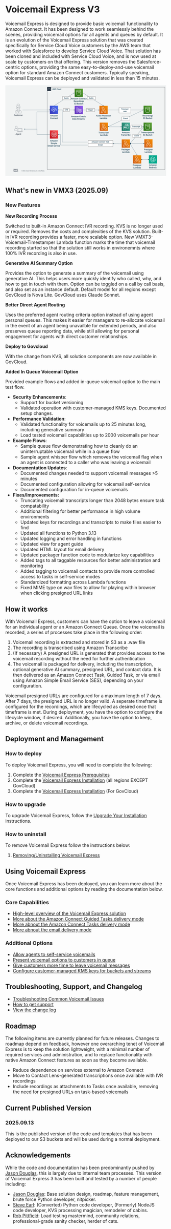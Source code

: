# Voicemail Express V3
Voicemail Express is designed to provide basic voicemail functionality to Amazon Connect. It has been designed to work seamlessly behind the scenes, providing voicemail options for all agents and queues by default. It is an evolution of the Voicemail Express solution that was created specifically for Service Cloud Voice customers by the AWS team that worked with Salesforce to develop Service Cloud Voice. That solution has been cloned and included with Service Cloud Voice, and is now used at scale by customers on that offering. This version removes the Salesforce-centric options, providing the same easy-to-deploy-and-use voicemail option for standard Amazon Connect customers. Typically speaking, Voicemail Express can be deployed and validated in less than 15 minutes. 

![Voicemail Express Architecture](Docs/Img/vmx3_20250912.png)

## What's new in VMX3 (2025.09)
### New Features
**New Recording Process**

Switched to built-in Amazon Connect IVR recording. KVS is no longer used or required. Removes the costs and complexities of the KVS solution. Built-in IVR recording provides a faster, more scalable option. New VMXT3-Voicemail-Timestamper Lambda function marks the time that voicemail recording started so that the solution still works in environemnts where 100% IVR recording is also in use. 

**Generative AI Summary Option**

Provides the option to generate a summary of the voicemail using generative AI. This helps users more quickly identify who called, why, and how to get in touch with them. Option can be toggled on a call by call basis, and also set as an instance default. Default model for all regions except GovCloud is Nova Lite. GovCloud uses Claude Sonnet.

**Better Direct Agent Routing**

Uses the preferred agent routing criteria option instead of using agent personal queues. This makes it easier for managers to re-allocate voicemail in the event of an agent being unavailble for extended periods, and also preserves queue reporting data, while still allowing for personal engagement for agents with direct customer relationships. 

**Deploy to Govcloud**

With the change from KVS, all solution components are now available in GovCloud.

**Added In Queue Voicemail Option**

Provided example flows and added in-queue voicemail option to the main test flow.

-  **Security Enhancements**: 
   -  Support for bucket versioning
   -  Validated operation with customer-managed KMS keys. Documented setup changes.
-  **Performance Validation**:
   -  Validated functionality for voicemails up to 25 minutes long, including generative summary
   -  Load tested voicemail capabilities up to 2000 voicemails per hour
-  **Example Flows**:
   -  Sample queue flow demonstrating how to cleanly do an uninterruptable voicemail while in a queue flow
   -  Sample agent whisper flow which removes the voicemail flag when an agent is connected to a caller who was leaving a voicemail
-  **Documentation Updates**: 
   -  Documented changes needed to support voicemail messages >5 minutes
   -  Documented configuration allowing for voicemail self-service
   -  Documented configuration for in-queue voicemails
-  **Fixes/Improvements:**
   -  Truncating voicemail transcripts longer than 2048 bytes ensure task compatability
   -  Additional filtering for better performance in high volume environments
   -  Updated keys for recordings and transcripts to make files easier to find
   -  Updated all functions to Python 3.13
   -  Updated logging and error handling in functions
   -  Updated view for agent guide
   -  Updated HTML layout for email delivery
   -  Updated packager function code to modularize key capabilities
   -  Added tags to all taggable resources fior better administration and monitoring
   -  Added tagging to voicemail contacts to provide more controlled access to tasks in self-service modes
   -  Standardized formatting across Lambda functions
   -  Fixed MIME type on wav files to allow for playing within browser when clicking presigned URL links

## How it works
With Voicemail Express, customers can have the option to leave a voicemail for an individual agent or an Amazon Connect Queue. Once the voicemail is recorded, a series of processes take place in the following order:
1. Voicemail recording is extracted and stored in S3 as a .wav file
1. The recording is transcribed using Amazon Transcribe
1. (If necessary) A presigned URL is generated that provides access to the voicemail recording without the need for further authentication
1. The voicemail is packaged for delivery, including the transcription, optional generative AI summary, presigned URL, and contact data. It is then delivered as an Amazon Connect Task, Guided Task, or via email using Amazon Simple Email Service (SES), depending on your configuration.

Voicemail presigned URLs are configured for a maximum length of 7 days. After 7 days, the presigned URL is no longer valid. A seperate timeframe is configured for the recordings, which are lifecycled as desired once that timeframe is met. During deployment, you have the option to configure the lifecycle window, if desired. Additionally, you have the option to keep, archive, or delete voicemail recordings. 

## Deployment and Management
### How to deploy
To deploy Voicemail Express, you will need to complete the following:
1. Complete the [Voicemail Express Prerequisites](Docs/vmx_prerequistes.md)
1. Complete the [Voicemail Express Installation](Docs/vmx_installation_instructions.md) (all regions EXCEPT GovCloud)
1. Complete the [Voicemail Express Installation](Docs/vmx_govcloud_deployments.md) (For GovCloud)

### How to upgrade
To upgrade Voicemail Express, follow the [Upgrade Your Installation](Docs/vmx_upgrade.md) instructions.

### How to uninstall
To remove Voicemail Express follow the instructions below:
1.  [Removing/Uninstalling Voicemail Express](Docs/vmx_uninstall.md)

## Using Voicemail Express
Once Voicemail Express has been deployed, you can learn more about the core functions and additional options by reading the documentation below.

### Core Capabilities
-  [High-level overview of the Voicemail Express solution](Docs/vmx_core.md)
-  [More about the Amazon Connect Guided Tasks delivery mode](Docs/vmx_guided_tasks.md)
-  [More abnout the Amazon Connect Tasks delivery mode](Docs/vmx_tasks.md)
-  [More abnout the email delivery mode](Docs/vmx_email.md)

### Additional Options
-  [Allow agents to self-service voicemails](Docs/vmx_selfserve.md)
-  [Present voicemail options to customers in queue](Docs/vmx_inqvm.md)
-  [Give customers more time to leave voicemail messages](Docs/vmx_longer_messages.md)
-  [Configure customer-managed KMS keys for buckets and streams](Docs/vmx_cmkms.md)

## Troubleshooting, Support, and Changelog
-  [Troubleshooting Common Voicemail Issues](Docs/vmx_troubleshooting.md)
-  [How to get support](Docs/vmx_support.md)
-  [View the change log](Docs/vmx_changelog.md)

## Roadmap
The following items are currently planned for future releases. Changes to roadmap depend on feedback, however one overarching tenet of Voicemail Express is to keep the solution lightweight, with a minimal number of required services and administration, and to replace functionality with native Amazon Connect features as soon as they become available. 

-  Reduce dependence on services external to Amazon Connect
-  Move to Contact Lens-generated transcriptions once available with IVR recordings
-  Include recordings as attachments to Tasks once available, removing the need for presigned URLs on task-based voicemails

## Current Published Version
### 2025.09.13
This is the published version of the code and templates that has been deployed to our S3 buckets and will be used during a normal deployment.

## Acknowledgements
While the code and documentation has been predominantly pushed by [Jason Douglas](https://github.com/dougjaso), this is largely due to internal team processes. This version of Voicemail Express 3 has been built and tested by a number of people including:

-  [Jason Douglas](https://github.com/dougjaso): Base solution design, roadmap, feature management, brute force Python developer, nitpicker.
-  [Steve Earl](https://github.com/SteveEarl-AWS): (Converted) Python code developer, (Formerly) NodeJS code developer, KVS processing magician, remodeler of cabins.
-  [Rob Pittfield](https://github.com/robpittfield2): Load testing mastermind, community relations, professional-grade sanity checker, herder of cats.